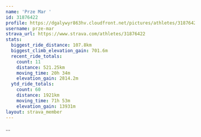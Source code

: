 ```yaml
---
name: 'Prze Mar '
id: 31876422
profile: https://dgalywyr863hv.cloudfront.net/pictures/athletes/31876422/22548952/2/large.jpg
username: prze-mar
strava_url: https://www.strava.com/athletes/31876422
stats:
  biggest_ride_distance: 107.8km
  biggest_climb_elevation_gain: 701.6m
  recent_ride_totals:
    count: 11
    distance: 521.25km
    moving_time: 20h 34m
    elevation_gain: 2814.2m
  ytd_ride_totals:
    count: 60
    distance: 1921km
    moving_time: 71h 53m
    elevation_gain: 13931m
layout: strava_member
--- 
```

...
